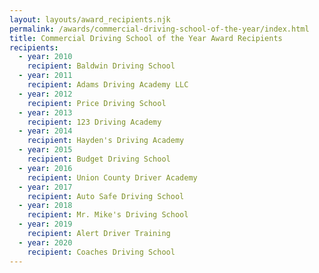 ```yaml
---
layout: layouts/award_recipients.njk
permalink: /awards/commercial-driving-school-of-the-year/index.html
title: Commercial Driving School of the Year Award Recipients
recipients:
  - year: 2010
    recipient: Baldwin Driving School
  - year: 2011
    recipient: Adams Driving Academy LLC
  - year: 2012
    recipient: Price Driving School
  - year: 2013
    recipient: 123 Driving Academy
  - year: 2014
    recipient: Hayden's Driving Academy
  - year: 2015
    recipient: Budget Driving School
  - year: 2016
    recipient: Union County Driver Academy
  - year: 2017
    recipient: Auto Safe Driving School
  - year: 2018
    recipient: Mr. Mike's Driving School
  - year: 2019
    recipient: Alert Driver Training
  - year: 2020
    recipient: Coaches Driving School
---
```

